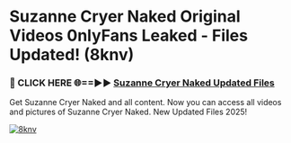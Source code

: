 # Suzanne Cryer Naked Original Videos 0nlyFans Leaked - Files Updated! (8knv)

<h3>🔴 CLICK HERE 🌐==►► <a href="https://tinyurl.com/yckcrads" rel="nofollow">Suzanne Cryer Naked Updated Files</a></h3>

Get Suzanne Cryer Naked and all content. Now you can access all videos and pictures of Suzanne Cryer Naked. New Updated Files 2025!

[![8knv](https://i.imgur.com/hpKpOFt.gif)](https://tinyurl.com/yckcrads)
